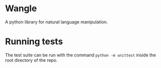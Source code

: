 # Wangle
A python library for natural language manipulation.

# Running tests
The test suite can be run with the command `python -m unittest` inside the root directory of the repo.
